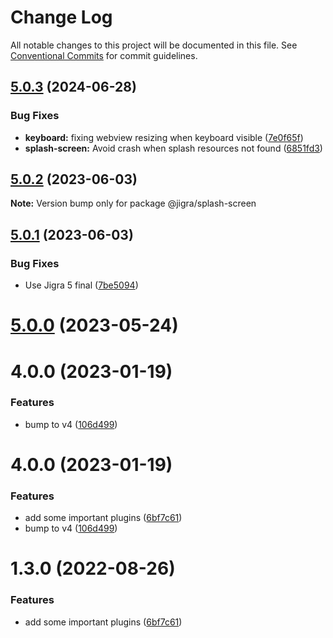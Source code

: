 # Change Log

All notable changes to this project will be documented in this file.
See [Conventional Commits](https://conventionalcommits.org) for commit guidelines.

## [5.0.3](https://github.com/familyjs/jigra-plugins/compare/@jigra/splash-screen@5.0.2...@jigra/splash-screen@5.0.3) (2024-06-28)


### Bug Fixes

* **keyboard:** fixing webview resizing when keyboard visible ([7e0f65f](https://github.com/familyjs/jigra-plugins/commit/7e0f65f9a300f907456d68eeed71aade3a50ff7f))
* **splash-screen:** Avoid crash when splash resources not found ([6851fd3](https://github.com/familyjs/jigra-plugins/commit/6851fd370883e1cfc43ce02568c294e8cb777a0a))





## [5.0.2](https://github.com/familyjs/jigra-plugins/compare/@jigra/splash-screen@5.0.1...@jigra/splash-screen@5.0.2) (2023-06-03)

**Note:** Version bump only for package @jigra/splash-screen





## [5.0.1](https://github.com/familyjs/jigra-plugins/compare/@jigra/splash-screen@5.0.0...@jigra/splash-screen@5.0.1) (2023-06-03)


### Bug Fixes

* Use Jigra 5 final ([7be5094](https://github.com/familyjs/jigra-plugins/commit/7be509425c5cc9f21b1f9e78794b2c6b76ca7702))





# [5.0.0](https://github.com/familyjs/jigra-plugins/compare/@jigra/splash-screen@1.3.0...@jigra/splash-screen@5.0.0) (2023-05-24)



# 4.0.0 (2023-01-19)


### Features

* bump to v4 ([106d499](https://github.com/familyjs/jigra-plugins/commit/106d49991e82a0505a82571530b73fcda020e7e4))





# 4.0.0 (2023-01-19)


### Features

* add some important plugins ([6bf7c61](https://github.com/navify/jigra-plugins/commit/6bf7c61ba5ad99cf0474cb2cc9599d0f8fedeb45))
* bump to v4 ([106d499](https://github.com/navify/jigra-plugins/commit/106d49991e82a0505a82571530b73fcda020e7e4))





# 1.3.0 (2022-08-26)


### Features

* add some important plugins ([6bf7c61](https://github.com/navify/jigra-plugins/commit/6bf7c61ba5ad99cf0474cb2cc9599d0f8fedeb45))
